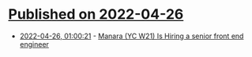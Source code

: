 # [Published on 2022-04-26](index.md)

* [2022-04-26, 01:00:21](https://news.ycombinator.com/item?id=31162794) - [Manara (YC W21) Is Hiring a senior front end engineer](https://manara.breezy.hr/p/1cebbb12d138)
